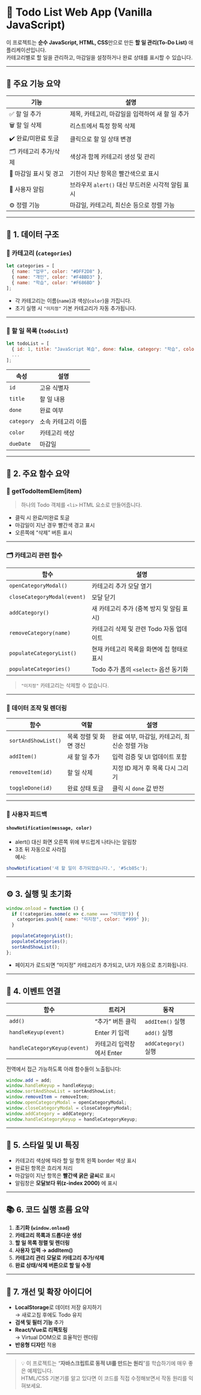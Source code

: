 # 📘 Todo List Web App (Vanilla JavaScript)

이 프로젝트는 **순수 JavaScript, HTML, CSS**만으로 만든 **할 일 관리(To-Do List)** 애플리케이션입니다.  
카테고리별로 할 일을 관리하고, 마감일을 설정하거나 완료 상태를 표시할 수 있습니다.

---

## 🚀 주요 기능 요약

| 기능 | 설명 |
|------|------|
| ✅ 할 일 추가 | 제목, 카테고리, 마감일을 입력하여 새 할 일 추가 |
| 🗑️ 할 일 삭제 | 리스트에서 특정 항목 삭제 |
| ✔️ 완료/미완료 토글 | 클릭으로 할 일 상태 변경 |
| 🗂️ 카테고리 추가/삭제 | 색상과 함께 카테고리 생성 및 관리 |
| 📅 마감일 표시 및 경고 | 기한이 지난 항목은 빨간색으로 표시 |
| 🔔 사용자 알림 | 브라우저 `alert()` 대신 부드러운 시각적 알림 표시 |
| ⚙️ 정렬 기능 | 마감일, 카테고리, 최신순 등으로 정렬 가능 |

---

## 📁 1. 데이터 구조

### 📌 카테고리 (`categories`)
```js
let categories = [
  { name: "업무", color: "#DFF2D8" },
  { name: "개인", color: "#F4BBD3" },
  { name: "학습", color: "#F686BD" }
];
```
- 각 카테고리는 이름(`name`)과 색상(`color`)을 가집니다.
- 초기 실행 시 `"미지정"` 기본 카테고리가 자동 추가됩니다.

---

### 📌 할 일 목록 (`todoList`)
```js
let todoList = [
  { id: 1, title: "JavaScript 복습", done: false, category: "학습", color: "#F686BD", dueDate: "2025-11-10" },
  ...
];
```

| 속성 | 설명 |
|------|------|
| `id` | 고유 식별자 |
| `title` | 할 일 내용 |
| `done` | 완료 여부 |
| `category` | 소속 카테고리 이름 |
| `color` | 카테고리 색상 |
| `dueDate` | 마감일 |

---

## 🧩 2. 주요 함수 요약

### 🧱 getTodoItemElem(item)
> 하나의 Todo 객체를 `<li>` HTML 요소로 만들어줍니다.
- 클릭 시 완료/미완료 토글
- 마감일이 지난 경우 빨간색 경고 표시
- 오른쪽에 “삭제” 버튼 표시

---

### 🗂️ 카테고리 관련 함수

| 함수 | 설명 |
|------|------|
| `openCategoryModal()` | 카테고리 추가 모달 열기 |
| `closeCategoryModal(event)` | 모달 닫기 |
| `addCategory()` | 새 카테고리 추가 (중복 방지 및 알림 표시) |
| `removeCategory(name)` | 카테고리 삭제 및 관련 Todo 자동 업데이트 |
| `populateCategoryList()` | 현재 카테고리 목록을 화면에 칩 형태로 표시 |
| `populateCategories()` | Todo 추가 폼의 `<select>` 옵션 동기화 |

> `"미지정"` 카테고리는 삭제할 수 없습니다.

---

### 🧮 데이터 조작 및 렌더링

| 함수 | 역할 | 설명 |
|------|------|------|
| `sortAndShowList()` | 목록 정렬 및 화면 갱신 | 완료 여부, 마감일, 카테고리, 최신순 정렬 가능 |
| `addItem()` | 새 할 일 추가 | 입력 검증 및 UI 업데이트 포함 |
| `removeItem(id)` | 할 일 삭제 | 지정 ID 제거 후 목록 다시 그리기 |
| `toggleDone(id)` | 완료 상태 토글 | 클릭 시 `done` 값 반전 |

---

### 💬 사용자 피드백

#### `showNotification(message, color)`
- alert() 대신 화면 오른쪽 위에 부드럽게 나타나는 알림창
- 3초 뒤 자동으로 사라짐  
예시:
```js
showNotification('새 할 일이 추가되었습니다.', '#5cb85c');
```

---

## ⚙️ 3. 실행 및 초기화

```js
window.onload = function () {
  if (!categories.some(c => c.name === "미지정")) {
    categories.push({ name: "미지정", color: "#999" });
  }

  populateCategoryList();
  populateCategories();
  sortAndShowList();
};
```
- 페이지가 로드되면 “미지정” 카테고리가 추가되고,
  UI가 자동으로 초기화됩니다.

---

## 🧠 4. 이벤트 연결

| 함수 | 트리거 | 동작 |
|------|---------|------|
| `add()` | “추가” 버튼 클릭 | `addItem()` 실행 |
| `handleKeyup(event)` | Enter 키 입력 | `add()` 실행 |
| `handleCategoryKeyup(event)` | 카테고리 입력창에서 Enter | `addCategory()` 실행 |

전역에서 접근 가능하도록 아래 함수들이 노출됩니다:
```js
window.add = add;
window.handleKeyup = handleKeyup;
window.sortAndShowList = sortAndShowList;
window.removeItem = removeItem;
window.openCategoryModal = openCategoryModal;
window.closeCategoryModal = closeCategoryModal;
window.addCategory = addCategory;
window.handleCategoryKeyup = handleCategoryKeyup;
```

---

## 🎨 5. 스타일 및 UI 특징

- 카테고리 색상에 따라 할 일 항목 왼쪽 border 색상 표시
- 완료된 항목은 흐리게 처리
- 마감일이 지난 항목은 **빨간색 굵은 글씨**로 표시
- 알림창은 **모달보다 위(z-index 2000)** 에 표시

---

## 📚 6. 코드 실행 흐름 요약

1. **초기화 (`window.onload`)**
2. **카테고리 목록과 드롭다운 생성**
3. **할 일 목록 정렬 및 렌더링**
4. **사용자 입력 → addItem()**
5. **카테고리 관리 모달로 카테고리 추가/삭제**
6. **완료 상태/삭제 버튼으로 할 일 수정**

---

## 🧭 7. 개선 및 확장 아이디어

- **LocalStorage**로 데이터 저장 유지하기  
  → 새로고침 후에도 Todo 유지  
- **검색 및 필터 기능** 추가  
- **React/Vue로 리팩토링**  
  → Virtual DOM으로 효율적인 렌더링  
- **반응형 디자인** 적용  

---

> 💡 이 프로젝트는 “**자바스크립트로 동적 UI를 만드는 원리**”를 학습하기에 매우 좋은 예제입니다.  
> HTML/CSS 기본기를 알고 있다면 이 코드를 직접 수정해보면서 작동 원리를 익혀보세요.
